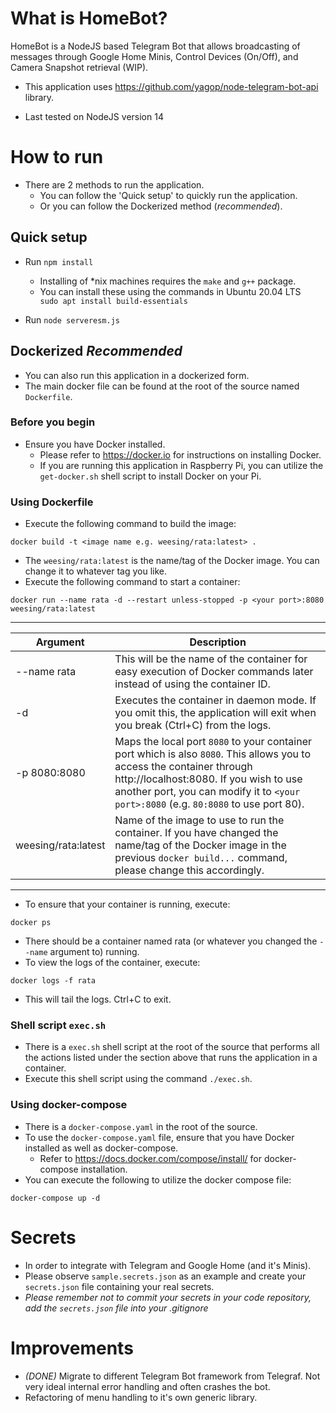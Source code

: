 # What is HomeBot?
HomeBot is a NodeJS based Telegram Bot that allows broadcasting of messages through Google Home Minis, Control Devices (On/Off), and Camera Snapshot retrieval (WIP).

- This application uses https://github.com/yagop/node-telegram-bot-api library. 

- Last tested on NodeJS version 14

# How to run
- There are 2 methods to run the application.
  - You can follow the 'Quick setup' to quickly run the application.
  - Or you can follow the Dockerized method (*recommended*).

## Quick setup
- Run `npm install`
  - Installing of *nix machines requires the `make` and `g++` package.
  - You can install these using the commands in Ubuntu 20.04 LTS
  ` sudo apt install build-essentials`

- Run `node serveresm.js`

## Dockerized *Recommended*
- You can also run this application in a dockerized form.
- The main docker file can be found at the root of the source named `Dockerfile`.

### Before you begin
- Ensure you have Docker installed.
  - Please refer to https://docker.io for instructions on installing Docker.
  - If you are running this application in Raspberry Pi, you can utilize the `get-docker.sh` shell script to install Docker on your Pi.

### Using Dockerfile
- Execute the following command to build the image:
```
docker build -t <image name e.g. weesing/rata:latest> .
```
- The `weesing/rata:latest` is the name/tag of the Docker image. You can change it to whatever tag you like.
- Execute the following command to start a container:
```
docker run --name rata -d --restart unless-stopped -p <your port>:8080 weesing/rata:latest
```
___
| Argument| Description |
| --            | -- |
| --name rata   | This will be the name of the container for easy execution of Docker commands later instead of using the container ID.
| -d            | Executes the container in daemon mode. If you omit this, the application will exit when you break (Ctrl+C) from the logs.
| -p 8080:8080  | Maps the local port `8080` to your container port which is also `8080`. This allows you to access the container through http://localhost:8080. If you wish to use another port, you can modify it to `<your port>:8080` (e.g. `80:8080` to use port 80).
| weesing/rata:latest  | Name of the image to use to run the container. If you have changed the name/tag of the Docker image in the previous `docker build...` command, please change this accordingly.
___
- To ensure that your container is running, execute:
```
docker ps
```
  - There should be a container named rata (or whatever you changed the `--name` argument to) running.
- To view the logs of the container, execute:
```
docker logs -f rata
```
  - This will tail the logs. Ctrl+C to exit.


### Shell script `exec.sh`
- There is a `exec.sh` shell script at the root of the source that performs all the actions listed under the section above that runs the application in a container.
- Execute this shell script using the command `./exec.sh`.



### Using docker-compose
- There is a `docker-compose.yaml` in the root of the source.
- To use the `docker-compose.yaml` file, ensure that you have Docker installed as well as docker-compose.
  - Refer to https://docs.docker.com/compose/install/ for docker-compose installation.
- You can execute the following to utilize the docker compose file:
```
docker-compose up -d
```

# Secrets
- In order to integrate with Telegram and Google Home (and it's Minis).
- Please observe `sample.secrets.json` as an example and create your `secrets.json` file containing your real secrets. 
- *Please remember not to commit your secrets in your code repository, add the `secrets.json` file into your .gitignore*

# Improvements
- *(DONE)* Migrate to different Telegram Bot framework from Telegraf. Not very ideal internal error handling and often crashes the bot.
- Refactoring of menu handling to it's own generic library.
